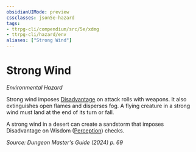 ```yaml
---
obsidianUIMode: preview
cssclasses: json5e-hazard
tags:
- ttrpg-cli/compendium/src/5e/xdmg
- ttrpg-cli/hazard/env
aliases: ["Strong Wind"]
---
```

# Strong Wind
*Environmental Hazard*  

Strong wind imposes [Disadvantage](Misc%20Files/CLI/rules/variant-rules/disadvantage-xphb.md) on attack rolls with weapons. It also extinguishes open flames and disperses fog. A flying creature in a strong wind must land at the end of its turn or fall.

A strong wind in a desert can create a sandstorm that imposes Disadvantage on Wisdom ([Perception](Misc%20Files/CLI/rules/skills.md#Perception)) checks.

*Source: Dungeon Master's Guide (2024) p. 69*